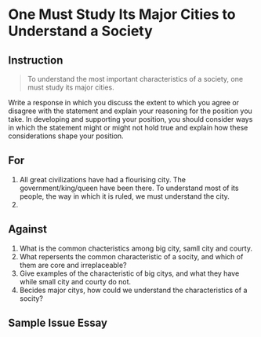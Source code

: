 # One Must Study Its Major Cities to Understand a Society

## Instruction

> To understand the most important characteristics of a society, one must study its major cities.

Write a response in which you discuss the extent to which you agree or disagree with the statement and explain your reasoning for the position you take. In developing and supporting your position, you should consider ways in which the statement might or might not hold true and explain how these considerations shape your position.

## For

1. All great civilizations have had a flourising city. The government/king/queen have been there. To understand most of its people, the way in which it is ruled, we must understand the city.
2. 

## Against

1. What is the common chacteristics among big city, samll city and courty.
2. What repersents the common characteristic of a socity, and which of them are core and irreplaceable?
3. Give examples of the characteristic of big citys, and what they have while small city and courty do not.
4. Becides major citys, how could we understand the characteristics of a socity?

## Sample Issue Essay
